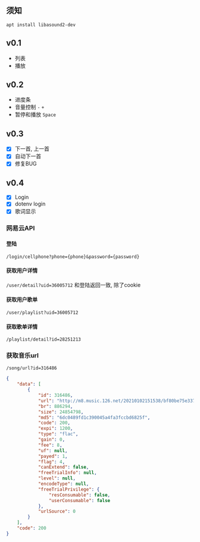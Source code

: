 ## 须知
```shell
apt install libasound2-dev
```

## v0.1
- 列表
- 播放

## v0.2
- 进度条
- 音量控制 `-` `+`
- 暂停和播放 `Space`


## v0.3
- [x] 下一首, 上一首
- [x] 自动下一首
- [x] 修复BUG

## v0.4
- [x] Login
- [x] dotenv login
- [x] 歌词显示

### 网易云API

#### 登陆
`/login/cellphone?phone={phone}&password={password}`


#### 获取用户详情
`/user/detail?uid=36005712`
和登陆返回一致, 除了cookie

#### 获取用户歌单
`/user/playlist?uid=36005712`

#### 获取歌单详情
`/playlist/detail?id=28251213`

### 获取音乐url
`/song/url?id=316486`

```json
{
    "data": [
        {
            "id": 316486,
            "url": "http://m8.music.126.net/20210102151538/bf80be75e337978e3dc1f37df1c98985/ymusic/obj/w5zDlMODwrDDiGjCn8Ky/3058340315/d15f/15c7/8b4b/6dc0489fd1c390045a4fa3fccbd6825f.flac",
            "br": 886294,
            "size": 24854798,
            "md5": "6dc0489fd1c390045a4fa3fccbd6825f",
            "code": 200,
            "expi": 1200,
            "type": "flac",
            "gain": 0,
            "fee": 8,
            "uf": null,
            "payed": 1,
            "flag": 4,
            "canExtend": false,
            "freeTrialInfo": null,
            "level": null,
            "encodeType": null,
            "freeTrialPrivilege": {
                "resConsumable": false,
                "userConsumable": false
            },
            "urlSource": 0
        }
    ],
    "code": 200
}

```